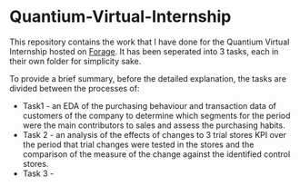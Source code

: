 # Quantium-Virtual-Internship

This repository contains the work that I have done for the Quantium Virtual Internship hosted on <a href="theforage.com">Forage</a>. It has been seperated into 3 tasks, each in their own folder for simplicity sake. 

To provide a brief summary, before the detailed explanation, the tasks are divided between the processes of:
- Task1 - an EDA of the purchasing behaviour and transaction data of customers of the company to determine which segments for the period were the main contributors to sales and assess the purchasing habits.
- Task 2 - an analysis of the effects of changes to 3 trial stores KPI over the period that trial changes were tested in the stores and the comparison of the measure of the change against the identified control stores.
- Task 3 - 